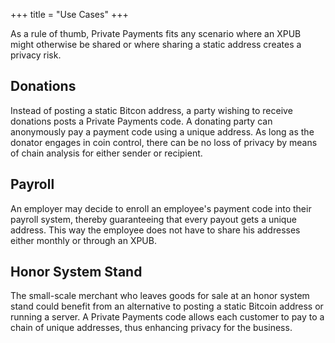 +++
title = "Use Cases"
+++

As a rule of thumb, Private Payments fits any scenario where an XPUB might otherwise be shared or where sharing a static address creates a privacy risk.

## Donations

Instead of posting a static Bitcon address, a party wishing to receive donations posts a Private Payments code. A donating party can anonymously pay a payment code using a unique address. As long as the donator engages in coin control, there can be no loss of privacy by means of chain analysis for either sender or recipient.

## Payroll

An employer may decide to enroll an employee's payment code into their payroll system, thereby guaranteeing that every payout gets a unique address. This way the employee does not have to share his addresses either monthly or through an XPUB.

## Honor System Stand

The small-scale merchant who leaves goods for sale at an honor system stand could benefit from an alternative to posting a static Bitcoin address or running a server. A Private Payments code allows each customer to pay to a chain of unique addresses, thus enhancing privacy for the business.
